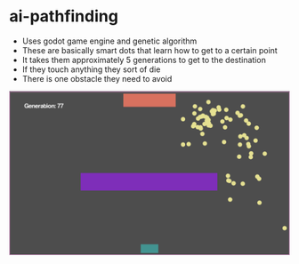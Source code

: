 # ai-pathfinding

- Uses godot game engine and genetic algorithm
- These are basically smart dots that learn how to get to a certain point
- It takes them approximately 5 generations to get to the destination
- If they touch anything they sort of die
- There is one obstacle they need to avoid

![Example of the smart dots](image.png)
